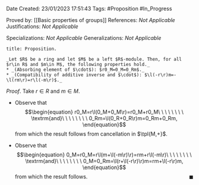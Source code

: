 <div class="topSpace"></div>

Date Created: 23/01/2023 17:51:43
Tags: #Proposition #In_Progress

Proved by: [[Basic properties of groups]]
References: _Not Applicable_
Justifications: _Not Applicable_

Specializations: _Not Applicable_
Generalizations: _Not Applicable_

``` ad-Proposition
title: Proposition.

_Let $R$ be a ring and let $M$ be a left $R$-module. Then, for all $r\in R$ and $m\in M$, the following properties hold._
* _(Absorbing element of $\cdot$): $r0_M=0_M=0_Rm$._
* _(Compatibility of additive inverse and $\cdot$): $\l(-r\r)m=-\l(rm\r)=r\l(-m\r)$._

```

_Proof_. Take $r\in R$ and $m\in M$.
* Observe that
$$\begin{equation}
    r0_M=r\l(0_M+0_M\r)=r0_M+r0_M\ \ \ \ \ \ \ \ \textrm{and}\ \ \ \ \ \ \ \ 0_Rm=\l(0_R+0_R\r)m=0_Rm+0_Rm,
\end{equation}$$
from which the result follows from cancellation in $\tpl{M,+}$.

* Observe that
$$\begin{equation}
    0_M=r0_M=r\l(m+\l(-m\r)\r)=rm+r\l(-m\r)\ \ \ \ \ \ \ \ \textrm{and}\ \ \ \ \ \ \ \ 0_M=0_Rm=\l(r+\l(-r\r)\r)m=rm+\l(-r\r)m,
\end{equation}$$
from which the result follows.<span style="float:right;">$\blacksquare$</span>
